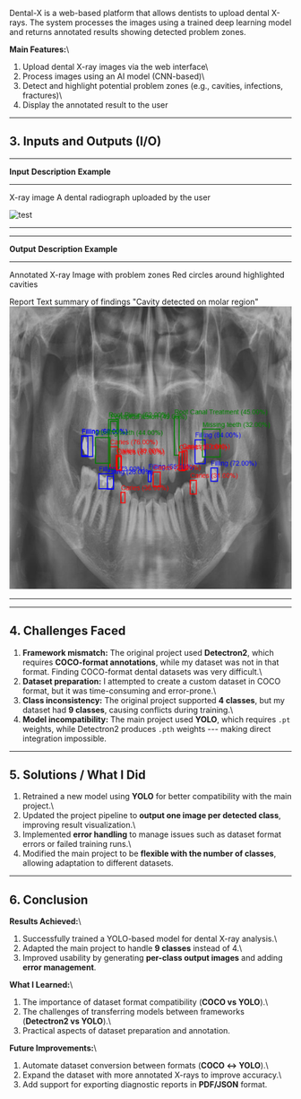 Dental-X is a web-based platform that allows dentists to upload dental
X-rays. The system processes the images using a trained deep learning
model and returns annotated results showing detected problem zones.

**Main Features:**\
1. Upload dental X-ray images via the web interface\
2. Process images using an AI model (CNN-based)\
3. Detect and highlight potential problem zones (e.g., cavities,
infections, fractures)\
4. Display the annotated result to the user

------------------------------------------------------------------------

## 3. Inputs and Outputs (I/O)

  ------------------------------------------------------------------------
  **Input**           **Description**               **Example**
  ------------------- ----------------------------- ----------------------
  X-ray image         A dental radiograph uploaded 
                       by the user    
                
![test](images/test.png)
                                    

  ------------------------------------------------------------------------

  -----------------------------------------------------------------------
  **Output**           **Description**              **Example**
  -------------------- ---------------------------- ---------------------
  Annotated X-ray      Image with problem zones     Red circles around
                       highlighted                  cavities

  Report               Text summary of findings     "Cavity detected on
                                                    molar region"
                                                     ![result](images/result.png)

  -----------------------------------------------------------------------
 
------------------------------------------------------------------------

## 4. Challenges Faced

1.  **Framework mismatch:** The original project used **Detectron2**,
    which requires **COCO-format annotations**, while my dataset was not
    in that format. Finding COCO-format dental datasets was very
    difficult.\
2.  **Dataset preparation:** I attempted to create a custom dataset in
    COCO format, but it was time-consuming and error-prone.\
3.  **Class inconsistency:** The original project supported **4
    classes**, but my dataset had **9 classes**, causing conflicts
    during training.\
4.  **Model incompatibility:** The main project used **YOLO**, which
    requires `.pt` weights, while Detectron2 produces `.pth` weights ---
    making direct integration impossible.

------------------------------------------------------------------------

## 5. Solutions / What I Did

1.  Retrained a new model using **YOLO** for better compatibility with
    the main project.\
2.  Updated the project pipeline to **output one image per detected
    class**, improving result visualization.\
3.  Implemented **error handling** to manage issues such as dataset
    format errors or failed training runs.\
4.  Modified the main project to be **flexible with the number of
    classes**, allowing adaptation to different datasets.

------------------------------------------------------------------------

## 6. Conclusion

**Results Achieved:**\
1. Successfully trained a YOLO-based model for dental X-ray analysis.\
2. Adapted the main project to handle **9 classes** instead of 4.\
3. Improved usability by generating **per-class output images** and
adding **error management**.

**What I Learned:**\
1. The importance of dataset format compatibility (**COCO vs YOLO**).\
2. The challenges of transferring models between frameworks
(**Detectron2 vs YOLO**).\
3. Practical aspects of dataset preparation and annotation.

**Future Improvements:**\
1. Automate dataset conversion between formats (**COCO ↔ YOLO**).\
2. Expand the dataset with more annotated X-rays to improve accuracy.\
3. Add support for exporting diagnostic reports in **PDF/JSON** format.
